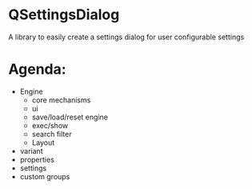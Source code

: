 # QSettingsDialog
A library to easily create a settings dialog for user configurable settings

# Agenda:
- Engine
  + core mechanisms
  + ui
  + save/load/reset engine
  + exec/show
  + search filter
  - Layout
- variant
- properties
- settings
- custom groups
